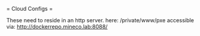= Cloud Configs =

These need to reside in an http server.
here: /private/www/pxe
accessible via: http://dockerrepo.mineco.lab:8088/

